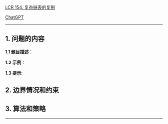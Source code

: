 [LCR 154. 复杂链表的复制](https://leetcode.cn/problems/fu-za-lian-biao-de-fu-zhi-lcof)

[ChatGPT](chat.openai.com)

---

## 1. 问题的内容
**1.1 题目描述**：

**1.2 示例**：

**1.3 提示**:

## 2. 边界情况和约束


## 3. 算法和策略

---

